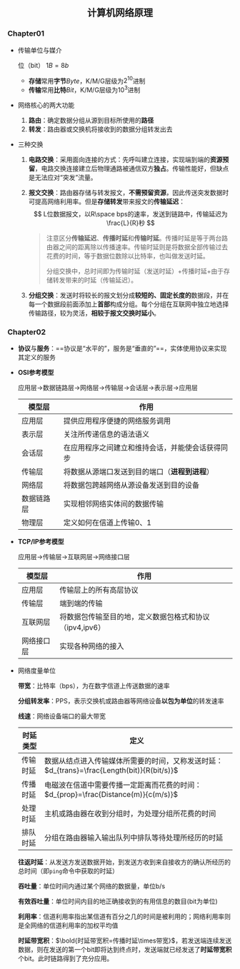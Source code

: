 ## <center>计算机网络原理</center>

### Chapter01

* 传输单位与媒介

  位（bit）   $1B=8b$

  * **存储**常用**字节**$Byte$，K/M/G层级为$2^{10}$进制
  * **传输**常用**比特**$Bit$，K/M/G层级为$10^3$进制

* 网络核心的两大功能

  1. **路由**：确定数据分组从源到目标所使用的**路径**
  2. **转发**：路由器或交换机将接收到的数据分组转发出去

* 三种交换

  1. **电路交换**：采用面向连接的方式：先呼叫建立连接，实现端到端的**资源预留**，电路交换连接建立后物理通路被通信双方**独占**。传输性能好，但缺点是无法应对“突发”流量。

  2. **报文交换**：路由器存储与转发报文，**不需预留资源**，因此传送突发数据时可提高网络利用率。但是**存储转发**带来报文的**传输延迟**：
     $$
     L位数据报文，以R\space bps的速率，发送到链路中，传输延迟为\frac{L}{R}秒
     $$

     > 注意区分**传输延迟**、**传播时延**和**传输时延**。传播时延是等于两台路由器之间的距离除以传播速率。传输时延则是将数据全部传输过去花费的时间，等于数据位数除以比特率，也叫做发送时延。
     >
     > 分组交换中，总时间即为传输时延（发送时延）+传播时延+由于存储转发带来的时延（传输延迟）。

  3. **分组交换**：发送时将较长的报文划分成**较短的、固定长度的**数据段，并在每一个数据段前面添加上**首部**构成分组。每个分组在互联网中独立地选择传输路径，较为灵活，**相较于报文交换时延小**。

### Chapter02

* **协议**与**服务**：==协议是“水平的”，服务是“垂直的”==，实体使用协议来实现其定义的服务

* **OSI参考模型**

  应用层$\rightarrow$数据链路层$\rightarrow$网络层$\rightarrow$传输层$\rightarrow$会话层$\rightarrow$表示层$\rightarrow$应用层

  | 模型层     | 作用                                             |
  | ---------- | ------------------------------------------------ |
  | 应用层     | 提供应用程序便捷的网络服务调用                   |
  | 表示层     | 关注所传递信息的语法语义                         |
  | 会话层     | 在应用程序之间建立和维持会话，并能使会话获得同步 |
  | 传输层     | 将数据从源端口发送到目的端口（__进程到进程__）   |
  | 网络层     | 将数据包跨越网络从源设备发送到目的设备           |
  | 数据链路层 | 实现相邻网络实体间的数据传输                     |
  | 物理层     | 定义如何在信道上传输0、1                         |

* **TCP/IP参考模型**

  应用层$\rightarrow$传输层$\rightarrow$互联网层$\rightarrow$网络接口层

  | 模型层     | 作用                                                    |
  | ---------- | ------------------------------------------------------- |
  | 应用层     | 传输层上的所有高层协议                                  |
  | 传输层     | 端到端的传输                                            |
  | 互联网层   | 将数据包传输至目的地，定义数据包格式和协议（ipv4,ipv6） |
  | 网络接口层 | 实现各种网络的接入                                      |

* 网络度量单位

  **带宽**：比特率（bps），为在数字信道上传送数据的速率

  **分组转发率**：PPS，表示交换机或路由器等网络设备**以包为单位**的转发速率

  **线速**：网络设备端口的最大带宽

  | 时延类型 | 定义                                                         |
  | -------- | ------------------------------------------------------------ |
  | 传输时延 | 数据从结点进入传输媒体所需要的时间，又称发送时延：$d_{trans}=\frac{Length(bit)}{R(bit/s)}$ |
  | 传播时延 | 电磁波在信道中需要传播一定距离而花费的时间：$d_{prop}=\frac{Distance(m)}{c(m/s)}$ |
  | 处理时延 | 主机或路由器在收到分组时，为处理分组所花费的时间             |
  | 排队时延 | 分组在路由器输入输出队列中排队等待处理所经历的时延           |

  **往返时延**：从发送方发送数据开始，到发送方收到来自接收方的确认所经历的总时间（即`ping`命令中获取的时延）

  **吞吐量**：单位时间内通过某个网络的数据量，单位b/s

  **有效吞吐量**：单位时间内目的地正确接收到的有用信息的数目(bit为单位)

  **利用率**：信道利用率指出某信道有百分之几的时间是被利用的；网络利用率则是全网络的信道利用率的加权平均值

  **时延带宽积**：$\bold{时延带宽积=传播时延\times带宽}$，若发送端连续发送数据，则在发送的第一个bit即将达到终点时，发送端就已经发送了**时延带宽积**个bit。此时链路得到了充分应用。
